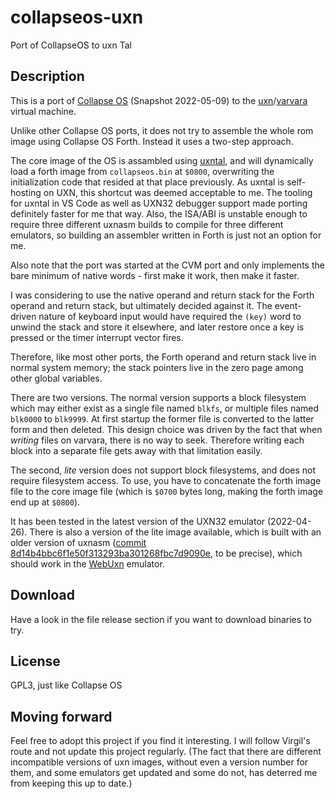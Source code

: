 # collapseos-uxn

Port of CollapseOS to uxn Tal

## Description

This is a port of [Collapse OS](http://collapseos.org/) (Snapshot 2022-05-09) to the
[uxn](https://100r.co/site/uxn.html)/[varvara](https://wiki.xxiivv.com/site/varvara.html)
virtual machine.

Unlike other Collapse OS ports, it does not try to assemble the whole rom image
using Collapse OS Forth. Instead it uses a two-step approach.

The core image of the OS is assambled using [uxntal](https://wiki.xxiivv.com/site/uxntal.html),
and will dynamically load a forth image from `collapseos.bin` at `$0800`, overwriting the
initialization code that resided at that place previously. As uxntal is self-hosting on UXN,
this shortcut was deemed acceptable to me. The tooling for uxntal in VS Code as well as UXN32
debugger support made porting definitely faster for me that way. Also, the ISA/ABI is unstable
enough to require three different uxnasm builds to compile for three different emulators, so
building an assembler written in Forth is just not an option for me.

Also note that the port was started at the CVM port and only implements the bare minimum
of native words - first make it work, then make it faster.

I was considering to use the native operand and return stack for the Forth operand and return
stack, but ultimately decided against it. The event-driven nature of keyboard input would
have required the `(key)` word to unwind the stack and store it elsewhere, and later restore
once a key is pressed or the timer interrupt vector fires.

Therefore, like most other ports, the Forth operand and return stack live in normal system memory;
the stack pointers live in the zero page among other global variables.

There are two versions. The normal version supports a block filesystem which may either exist as
a single file named `blkfs`, or multiple files named `blk0000` to `blk9999`. At first startup
the former file is converted to the latter form and then deleted. This design choice was driven
by the fact that when *writing* files on varvara, there is no way to seek. Therefore writing each
block into a separate file gets away with that limitation easily.

The second, *lite* version does not support block filesystems, and does not require filesystem
access. To use, you have to concatenate the forth image file to the core image file (which is `$0700`
bytes long, making the forth image end up at `$0800`).

It has been tested in the latest version of the UXN32 emulator (2022-04-26).
There is also a version of the lite image available, which is built with an older
version of uxnasm ([commit 8d14b4bbc6f1e50f313293ba301268fbc7d9090e](https://git.sr.ht/~rabbits/uxn/commit/8d14b4bbc6f1e50f313293ba301268fbc7d9090e),
to be precise), which should work in the [WebUxn](https://aduros.com/webuxn/) emulator.

## Download

Have a look in the file release section if you want to download binaries to try.

## License

GPL3, just like Collapse OS

## Moving forward

Feel free to adopt this project if you find it interesting. I will follow Virgil's route and not update this project regularly.
(The fact that there are different incompatible versions of uxn images, without even a version number for them, and some emulators
get updated and some do not, has deterred me from keeping this up to date.)
